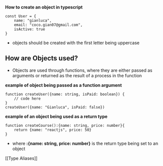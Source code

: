 **How to create an object in typescript**
```
const User = {
	name: "gianluca",
	email: "coco.gian07@gmail.com",
	isActive: true
}
```
* objects should be created with the first letter being uppercase

## How are Objects used?

- Objects are used through functions, where they are either passed as arguments or returned as the result of a process in the function

**example of object being passed as a function argument**
```
function createUser({name: string, isPaid: boolean}) {
	// code here
}
createUser({name: "Gianluca", isPaid: false})
```

**example of an object being used as a return type**
```
function createCourse():{name: string, price: number}{
	return {name: "reactjs", price: 50}
}
```
- where **:{name: string, price: number}** is the return type being set to an object

[[Type Aliases]]